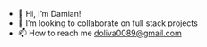 - 👋 Hi, I’m Damian!
- 💞️ I’m looking to collaborate on full stack projects
- 📫 How to reach me doliva0089@gmail.com

<!---
dami0089/dami0089 is a ✨ special ✨ repository because its `README.md` (this file) appears on your GitHub profile.
You can click the Preview link to take a look at your changes.
--->
